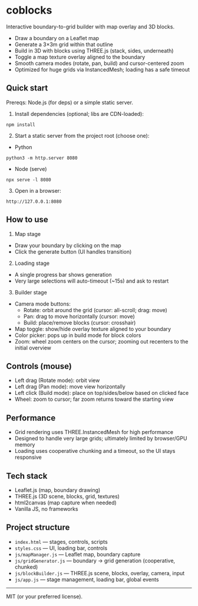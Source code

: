 coblocks
========

Interactive boundary-to-grid builder with map overlay and 3D blocks.

- Draw a boundary on a Leaflet map
- Generate a 3×3m grid within that outline
- Build in 3D with blocks using THREE.js (stack, sides, underneath)
- Toggle a map texture overlay aligned to the boundary
- Smooth camera modes (rotate, pan, build) and cursor-centered zoom
- Optimized for huge grids via InstancedMesh; loading has a safe timeout

Quick start
----------

Prereqs: Node.js (for deps) or a simple static server.

1) Install dependencies (optional; libs are CDN-loaded):

```
npm install
```

2) Start a static server from the project root (choose one):

- Python
```
python3 -m http.server 8080
```
- Node (serve)
```
npx serve -l 8080
```

3) Open in a browser:
```
http://127.0.0.1:8080
```

How to use
----------

1) Map stage
- Draw your boundary by clicking on the map
- Click the generate button (UI handles transition)

2) Loading stage
- A single progress bar shows generation
- Very large selections will auto-timeout (~15s) and ask to restart

3) Builder stage
- Camera mode buttons:
  - Rotate: orbit around the grid (cursor: all-scroll; drag: move)
  - Pan: drag to move horizontally (cursor: move)
  - Build: place/remove blocks (cursor: crosshair)
- Map toggle: show/hide overlay texture aligned to your boundary
- Color picker: pops up in build mode for block colors
- Zoom: wheel zoom centers on the cursor; zooming out recenters to the initial overview

Controls (mouse)
----------------
- Left drag (Rotate mode): orbit view
- Left drag (Pan mode): move view horizontally
- Left click (Build mode): place on top/sides/below based on clicked face
- Wheel: zoom to cursor; far zoom returns toward the starting view

Performance
-----------
- Grid rendering uses THREE.InstancedMesh for high performance
- Designed to handle very large grids; ultimately limited by browser/GPU memory
- Loading uses cooperative chunking and a timeout, so the UI stays responsive

Tech stack
----------
- Leaflet.js (map, boundary drawing)
- THREE.js (3D scene, blocks, grid, textures)
- html2canvas (map capture when needed)
- Vanilla JS, no frameworks

Project structure
-----------------
- `index.html` — stages, controls, scripts
- `styles.css` — UI, loading bar, controls
- `js/mapManager.js` — Leaflet map, boundary capture
- `js/gridGenerator.js` — boundary → grid generation (cooperative, chunked)
- `js/blockBuilder.js` — THREE.js scene, blocks, overlay, camera, input
- `js/app.js` — stage management, loading bar, global events
-------
MIT (or your preferred license). 
